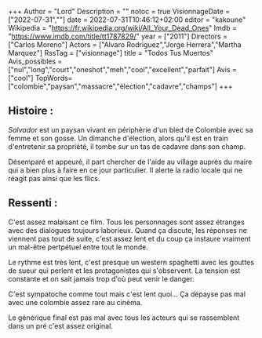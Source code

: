 +++
Author = "Lord"
Description = ""
notoc = true
VisionnageDate = ["2022-07-31",""]
date = 2022-07-31T10:46:12+02:00
editor = "kakoune"
Wikipedia = "https://fr.wikipedia.org/wiki/All_Your_Dead_Ones"
Imdb = "https://www.imdb.com/title/tt1787829/"
year = ["2011"]
Directors = ["Carlos Moreno"]
Actors = ["Alvaro Rodriguez","Jorge Herrera","Martha Marquez"]
RssTag = ["visionnage"]
title = "Todos Tus Muertos"
Avis_possibles = ["nul","long","court","oneshot","meh","cool","excellent","parfait"]
Avis = ["cool"] 
TopWords=["colombie","paysan","massacre","élection","cadavre","champs"]
+++
## Histoire :
*Salvador* est un paysan vivant en périphérie d'un bled de Colombie avec sa femme et son gosse.
Un dimanche d'élection, alors qu'il est en train d'entretenir sa propriété, il tombe sur un tas de cadavre dans son champ.

Désemparé et appeuré, il part chercher de l'aide au village auprès du maire qui a bien plus à faire en ce jour particulier.
Il alerte la radio locale qui ne réagit pas ainsi que les flics.

## Ressenti :
C'est assez malaisant ce film.
Tous les personnages sont assez étranges avec des dialogues toujours laborieux.
Quand ça discute, les réponses ne viennent pas tout de suite, c'est assez lent et du coup ça instaure vraiment un mal-être pertpétuel entre tout le monde.

Le rythme est très lent, c'est presque un western spaghetti avec les gouttes de sueur qui perlent et les protagonistes qui s'observent.
La tension est constante et on sait jamais trop d'où peut venir le danger.

C'est sympatoche comme tout mais c'est lent quoi…
Ça dépayse pas mal avec une colombie assez rare au cinéma.

Le générique final est pas mal avec tous les acteurs qui se rassemblent dans un pré c'est assez original.
